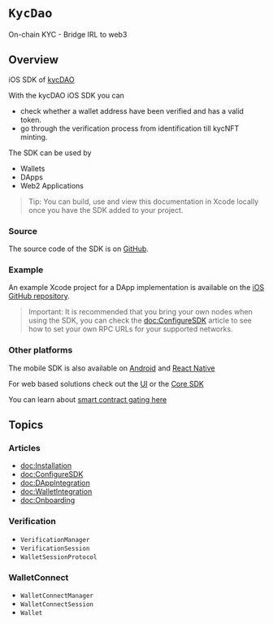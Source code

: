# ``KycDao``

On-chain KYC - Bridge IRL to web3

## Overview

iOS SDK of [kycDAO](https://kycdao.xyz/)

With the kycDAO iOS SDK you can 
- check whether a wallet address have been verified and has a valid token. 
- go through the verification process from identification till kycNFT minting.

The SDK can be used by
- Wallets
- DApps
- Web2 Applications

> Tip: You can build, use and view this documentation in Xcode locally once you have the SDK added to your project.

### Source

The source code of the SDK is on [GitHub](https://github.com/kycdao/kycdao-ios-sdk/).

### Example

An example Xcode project for a DApp implementation is available on the [iOS GitHub repository](https://github.com/kycdao/kycdao-ios-sdk/tree/main/iOS%20Example).

> Important: It is recommended that you bring your own nodes when using the SDK, you can check the <doc:ConfigureSDK> article to see how to set your own RPC URLs for your supported networks.

### Other platforms

The mobile SDK is also available on [Android](https://docs.kycdao.xyz/buidl/sdks/mobilesdk/android-sdk/) and [React Native](https://docs.kycdao.xyz/buidl/sdks/mobilesdk/react-native-sdk/)

For web based solutions check out the [UI](https://docs.kycdao.xyz/buidl/sdks/uisdk/) or the [Core SDK](https://docs.kycdao.xyz/buidl/sdks/coresdk/)

You can learn about [smart contract gating here](https://docs.kycdao.xyz/buidl/smartcontractgating/)

## Topics

### Articles

- <doc:Installation>
- <doc:ConfigureSDK>
- <doc:DAppIntegration>
- <doc:WalletIntegration>
- <doc:Onboarding>

### Verification

- ``VerificationManager``
- ``VerificationSession``
- ``WalletSessionProtocol``

### WalletConnect

- ``WalletConnectManager``
- ``WalletConnectSession``
- ``Wallet``
